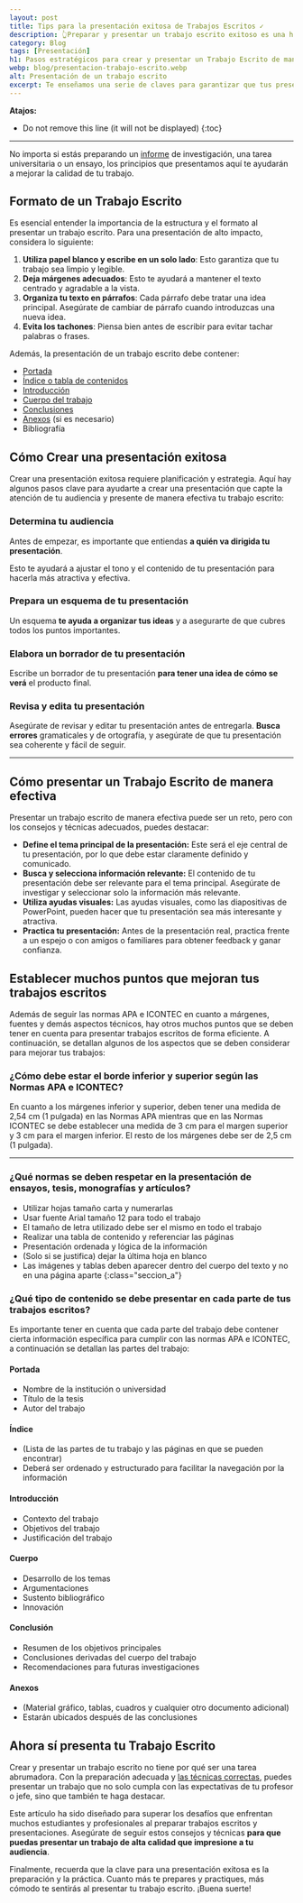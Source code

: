 ```yaml
---
layout: post
title: Tips para la presentación exitosa de Trabajos Escritos ✓
description: 👆Preparar y presentar un trabajo escrito exitoso es una habilidad esencial que se necesita tanto en la academia como en el mundo profesional ¡Hazlo bien!
category: Blog
tags: [Presentación]
h1: Pasos estratégicos para crear y presentar un Trabajo Escrito de manera exitosa
webp: blog/presentacion-trabajo-escrito.webp
alt: Presentación de un trabajo escrito
excerpt: Te enseñamos una serie de claves para garantizar que tus presentaciones escritas sean coherentes, atractivas y efectivas.
---
```

**Atajos:**
* Do not remove this line (it will not be displayed)
{:toc}

-----

No importa si estás preparando un [informe]({{'informes'|relative_url}} "Informes") de investigación, una tarea universitaria o un ensayo, los principios que presentamos aquí te ayudarán a mejorar la calidad de tu trabajo.

## Formato de un Trabajo Escrito

Es esencial entender la importancia de la estructura y el formato al presentar un trabajo escrito. Para una presentación de alto impacto, considera lo siguiente:

1. **Utiliza papel blanco y escribe en un solo lado**: Esto garantiza que tu trabajo sea limpio y legible.
2. **Deja márgenes adecuados**: Esto te ayudará a mantener el texto centrado y agradable a la vista.
3. **Organiza tu texto en párrafos**: Cada párrafo debe tratar una idea principal. Asegúrate de cambiar de párrafo cuando introduzcas una nueva idea.
4. **Evita los tachones**: Piensa bien antes de escribir para evitar tachar palabras o frases.

Además, la presentación de un trabajo escrito debe contener:

* [Portada]({{'portada-trabajo-escrito'|relative_url}})
* [Índice o tabla de contenidos]({{'tabla-de-contenido-trabajo-escrito'|relative_url}})
* [Introducción]({{'introduccion-trabajo-escrito'|relative_url}})
* [Cuerpo del trabajo]({{'cuerpo-trabajo-escrito'|relative_url}})
* [Conclusiones]({{'conclusiones-trabajo-escrito'|relative_url}})
* [Anexos]({{'anexos-trabajo-escrito'|relative_url}}) (si es necesario)
* Bibliografía

## Cómo Crear una presentación exitosa

Crear una presentación exitosa requiere planificación y estrategia. Aquí hay algunos pasos clave para ayudarte a crear una presentación que capte la atención de tu audiencia y presente de manera efectiva tu trabajo escrito:

### Determina tu audiencia

Antes de empezar, es importante que entiendas **a quién va dirigida tu presentación**.

Esto te ayudará a ajustar el tono y el contenido de tu presentación para hacerla más atractiva y efectiva.

### Prepara un esquema de tu presentación

Un esquema **te ayuda a organizar tus ideas** y a asegurarte de que cubres todos los puntos importantes.

### Elabora un borrador de tu presentación

Escribe un borrador de tu presentación **para tener una idea de cómo se verá** el producto final.

### Revisa y edita tu presentación

Asegúrate de revisar y editar tu presentación antes de entregarla. **Busca errores** gramaticales y de ortografía, y asegúrate de que tu presentación sea coherente y fácil de seguir.

-----

## Cómo presentar un Trabajo Escrito de manera efectiva

Presentar un trabajo escrito de manera efectiva puede ser un reto, pero con los consejos y técnicas adecuados, puedes destacar:

* **Define el tema principal de la presentación:** Este será el eje central de tu presentación, por lo que debe estar claramente definido y comunicado.
* **Busca y selecciona información relevante:** El contenido de tu presentación debe ser relevante para el tema principal. Asegúrate de investigar y seleccionar solo la información más relevante.
* **Utiliza ayudas visuales:** Las ayudas visuales, como las diapositivas de PowerPoint, pueden hacer que tu presentación sea más interesante y atractiva.
* **Practica tu presentación:** Antes de la presentación real, practica frente a un espejo o con amigos o familiares para obtener feedback y ganar confianza.

## Establecer muchos puntos que mejoran tus trabajos escritos

Además de seguir las normas APA e ICONTEC en cuanto a márgenes, fuentes y demás aspectos técnicos, hay otros muchos puntos que se deben tener en cuenta para presentar trabajos escritos de forma eficiente. A continuación, se detallan algunos de los aspectos que se deben considerar para mejorar tus trabajos:

### ¿Cómo debe estar el borde inferior y superior según las Normas APA e ICONTEC?

En cuanto a los márgenes inferior y superior, deben tener una medida de 2,54 cm (1 pulgada) en las Normas APA mientras que en las Normas ICONTEC se debe establecer una medida de 3 cm para el margen superior y 3 cm para el margen inferior. El resto de los márgenes debe ser de 2,5 cm (1 pulgada).

-----

### ¿Qué normas se deben respetar en la presentación de ensayos, tesis, monografías y artículos?

* Utilizar hojas tamaño carta y numerarlas
* Usar fuente Arial tamaño 12 para todo el trabajo
* El tamaño de letra utilizado debe ser el mismo en todo el trabajo
* Realizar una tabla de contenido y referenciar las páginas
* Presentación ordenada y lógica de la información
* (Solo si se justifica) dejar la última hoja en blanco
* Las imágenes y tablas deben aparecer dentro del cuerpo del texto y no en una página aparte
{:class="seccion_a"}

### ¿Qué tipo de contenido se debe presentar en cada parte de tus trabajos escritos?

Es importante tener en cuenta que cada parte del trabajo debe contener cierta información específica para cumplir con las normas APA e ICONTEC, a continuación se detallan las partes del trabajo:

#### Portada

* Nombre de la institución o universidad
* Título de la tesis
* Autor del trabajo

#### Índice

* (Lista de las partes de tu trabajo y las páginas en que se pueden encontrar)
* Deberá ser ordenado y estructurado para facilitar la navegación por la información

#### Introducción

* Contexto del trabajo
* Objetivos del trabajo
* Justificación del trabajo

#### Cuerpo

* Desarrollo de los temas
* Argumentaciones
* Sustento bibliográfico
* Innovación

#### Conclusión

* Resumen de los objetivos principales
* Conclusiones derivadas del cuerpo del trabajo
* Recomendaciones para futuras investigaciones

#### Anexos

* (Material gráfico, tablas, cuadros y cualquier otro documento adicional)
* Estarán ubicados después de las conclusiones

## Ahora sí presenta tu Trabajo Escrito

Crear y presentar un trabajo escrito no tiene por qué ser una tarea abrumadora. Con la preparación adecuada y [las técnicas correctas]({{'cursos-de-trabajos-escritos'|relative_url}}), puedes presentar un trabajo que no solo cumpla con las expectativas de tu profesor o jefe, sino que también te haga destacar.

Este artículo ha sido diseñado para superar los desafíos que enfrentan muchos estudiantes y profesionales al preparar trabajos escritos y presentaciones. Asegúrate de seguir estos consejos y técnicas **para que puedas presentar un trabajo de alta calidad que impresione a tu audiencia**.

Finalmente, recuerda que la clave para una presentación exitosa es la preparación y la práctica. Cuanto más te prepares y practiques, más cómodo te sentirás al presentar tu trabajo escrito. ¡Buena suerte!
